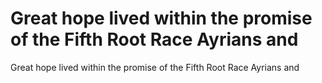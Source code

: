 # Great hope lived within the promise of the Fifth Root Race Ayrians and

Great hope lived within the promise of the Fifth Root Race Ayrians and